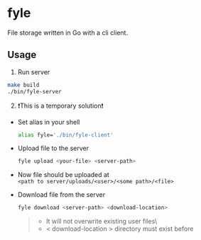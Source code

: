 # fyle

File storage written in Go with a cli client.

## Usage

1. Run server

```bash
make build
./bin/fyle-server
```

2. ❗This is a temporary solution❗

- Set alias in your shell
  ```bash
  alias fyle='./bin/fyle-client'
  ```
- Upload file to the server
  ```bash
  fyle upload <your-file> <server-path>
  ```
- Now file should be uploaded at \
  `<path to server/uploads/<user>/<some path>/<file>`
- Download file from the server

  ```bash
  fyle download <server-path> <download-location>
  ```

  > - It will not overwrite existing user files\
  > - < download-location > directory must exist before
